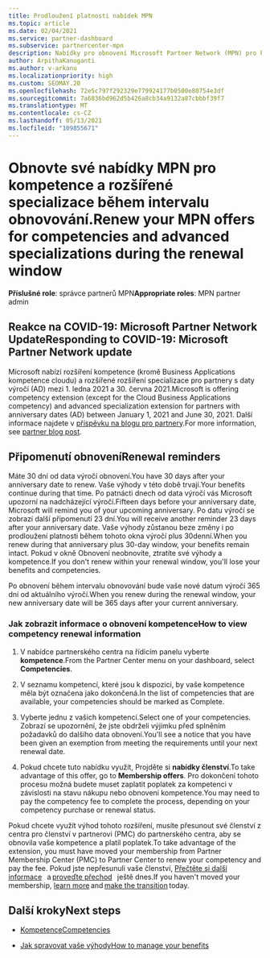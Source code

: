 ```yaml
---
title: Prodloužení platnosti nabídek MPN
ms.topic: article
ms.date: 02/04/2021
ms.service: partner-dashboard
ms.subservice: partnercenter-mpn
description: Nabídky pro obnovení Microsoft Partner Network (MPN) pro kompetence a rozšířené specializace – okno obnovení začíná výročí zakoupeného data a navíc jeden den.
author: ArpithaKanuganti
ms.author: v-arkanu
ms.localizationpriority: high
ms.custom: SEOMAY.20
ms.openlocfilehash: 72e5c797f292329e779924177b0500e80754e3df
ms.sourcegitcommit: 7a6836bd962d5b426a8cb34a9132a87cbbbf39f7
ms.translationtype: MT
ms.contentlocale: cs-CZ
ms.lasthandoff: 05/13/2021
ms.locfileid: "109855671"
---
```

# <a name="renew-your-mpn-offers-for-competencies-and-advanced-specializations-during-the-renewal-window"></a><span data-ttu-id="298d2-103">Obnovte své nabídky MPN pro kompetence a rozšířené specializace během intervalu obnovování.</span><span class="sxs-lookup"><span data-stu-id="298d2-103">Renew your MPN offers for competencies and advanced specializations during the renewal window</span></span>

<span data-ttu-id="298d2-104">**Příslušné role**: správce partnerů MPN</span><span class="sxs-lookup"><span data-stu-id="298d2-104">**Appropriate roles**: MPN partner admin</span></span>

## <a name="responding-to-covid-19-microsoft-partner-network-update"></a><span data-ttu-id="298d2-105">Reakce na COVID-19: Microsoft Partner Network Update</span><span class="sxs-lookup"><span data-stu-id="298d2-105">Responding to COVID-19: Microsoft Partner Network update</span></span>

<span data-ttu-id="298d2-106">Microsoft nabízí rozšíření kompetence (kromě Business Applications kompetence cloudu) a rozšířené rozšíření specializace pro partnery s daty výročí (AD) mezi 1. ledna 2021 a 30. června 2021.</span><span class="sxs-lookup"><span data-stu-id="298d2-106">Microsoft is offering competency extension (except for the Cloud Business Applications competency) and advanced specialization extension for partners with anniversary dates (AD) between January 1, 2021 and June 30, 2021.</span></span> <span data-ttu-id="298d2-107">Další informace najdete v [příspěvku na blogu pro partnery](https://blogs.partner.microsoft.com/mpn/responding-to-covid-19-microsoft-partner-network/).</span><span class="sxs-lookup"><span data-stu-id="298d2-107">For more information, see [partner blog post](https://blogs.partner.microsoft.com/mpn/responding-to-covid-19-microsoft-partner-network/).</span></span>

## <a name="renewal-reminders"></a><span data-ttu-id="298d2-108">Připomenutí obnovení</span><span class="sxs-lookup"><span data-stu-id="298d2-108">Renewal reminders</span></span>

<span data-ttu-id="298d2-109">Máte 30 dní od data výročí obnovení.</span><span class="sxs-lookup"><span data-stu-id="298d2-109">You have 30 days after your anniversary date to renew.</span></span> <span data-ttu-id="298d2-110">Vaše výhody v této době trvají.</span><span class="sxs-lookup"><span data-stu-id="298d2-110">Your benefits continue during that time.</span></span> <span data-ttu-id="298d2-111">Po patnácti dnech od data výročí vás Microsoft upozorní na nadcházející výročí.</span><span class="sxs-lookup"><span data-stu-id="298d2-111">Fifteen days before your anniversary date, Microsoft will remind you of your upcoming anniversary.</span></span> <span data-ttu-id="298d2-112">Po datu výročí se zobrazí další připomenutí 23 dní.</span><span class="sxs-lookup"><span data-stu-id="298d2-112">You will receive another reminder 23 days after your anniversary date.</span></span> <span data-ttu-id="298d2-113">Vaše výhody zůstanou beze změny i po prodloužení platnosti během tohoto okna výročí plus 30denní.</span><span class="sxs-lookup"><span data-stu-id="298d2-113">When you renew during that anniversary plus 30-day window, your benefits remain intact.</span></span> <span data-ttu-id="298d2-114">Pokud v okně Obnovení neobnovíte, ztratíte své výhody a kompetence.</span><span class="sxs-lookup"><span data-stu-id="298d2-114">If you don't renew within your renewal window, you'll lose your benefits and competencies.</span></span>

<span data-ttu-id="298d2-115">Po obnovení během intervalu obnovování bude vaše nové datum výročí 365 dní od aktuálního výročí.</span><span class="sxs-lookup"><span data-stu-id="298d2-115">When you renew during the renewal window, your new anniversary date will be 365 days after your current anniversary.</span></span>

### <a name="how-to-view-competency-renewal-information"></a><span data-ttu-id="298d2-116">Jak zobrazit informace o obnovení kompetence</span><span class="sxs-lookup"><span data-stu-id="298d2-116">How to view competency renewal information</span></span>

1. <span data-ttu-id="298d2-117">V nabídce partnerského centra na řídicím panelu vyberte **kompetence**.</span><span class="sxs-lookup"><span data-stu-id="298d2-117">From the Partner Center menu on your dashboard, select **Competencies**.</span></span>  

2. <span data-ttu-id="298d2-118">V seznamu kompetencí, které jsou k dispozici, by vaše kompetence měla být označena jako dokončená.</span><span class="sxs-lookup"><span data-stu-id="298d2-118">In the list of competencies that are available, your competencies should be marked as Complete.</span></span>  

3. <span data-ttu-id="298d2-119">Vyberte jednu z vašich kompetencí.</span><span class="sxs-lookup"><span data-stu-id="298d2-119">Select one of your competencies.</span></span> <span data-ttu-id="298d2-120">Zobrazí se upozornění, že jste obdrželi výjimku před splněním požadavků do dalšího data obnovení.</span><span class="sxs-lookup"><span data-stu-id="298d2-120">You'll see a notice that you have been given an exemption from meeting the requirements until your next renewal date.</span></span>

4. <span data-ttu-id="298d2-121">Pokud chcete tuto nabídku využít, Projděte si **nabídky členství**.</span><span class="sxs-lookup"><span data-stu-id="298d2-121">To take advantage of this offer, go to **Membership offers**.</span></span> <span data-ttu-id="298d2-122">Pro dokončení tohoto procesu možná budete muset zaplatit poplatek za kompetenci v závislosti na stavu nákupu nebo obnovení kompetence.</span><span class="sxs-lookup"><span data-stu-id="298d2-122">You may need to pay the competency fee to complete the process, depending on your competency purchase or renewal status.</span></span>

<span data-ttu-id="298d2-123">Pokud chcete využít výhod tohoto rozšíření, musíte přesunout své členství z centra pro členství v partnerovi (PMC) do partnerského centra, aby se obnovila vaše kompetence a platil poplatek.</span><span class="sxs-lookup"><span data-stu-id="298d2-123">To take advantage of the extension, you must have moved your membership from Partner Membership Center (PMC) to Partner Center to renew your competency and pay the fee.</span></span> <span data-ttu-id="298d2-124">Pokud jste nepřesunuli vaše členství, [Přečtěte si další informace](prepare-pmc-pc-migration.md)   a [proveďte přechod](https://partners.microsoft.com/partnerprogram/Welcome.aspx)   ještě dnes.</span><span class="sxs-lookup"><span data-stu-id="298d2-124">If you haven't moved your membership, [learn more](prepare-pmc-pc-migration.md) and [make the transition](https://partners.microsoft.com/partnerprogram/Welcome.aspx) today.</span></span>  

## <a name="next-steps"></a><span data-ttu-id="298d2-125">Další kroky</span><span class="sxs-lookup"><span data-stu-id="298d2-125">Next steps</span></span>

- [<span data-ttu-id="298d2-126">Kompetence</span><span class="sxs-lookup"><span data-stu-id="298d2-126">Competencies</span></span>](learn-about-competencies.md)

- [<span data-ttu-id="298d2-127">Jak spravovat vaše výhody</span><span class="sxs-lookup"><span data-stu-id="298d2-127">How to manage your benefits</span></span>](manage-your-partner-network-benefits.md)

